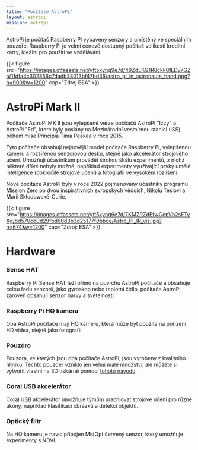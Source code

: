 ```yaml
---
title: "Počítače AstroPi"
layout: astropi
mission: astropi
---
```

AstroPi je počítač Raspberry Pi vybavený senzory a umístěný ve speciálním pouzdře. Raspberry Pi je velmi cenově dostupný počítač velikosti kreditní karty, ideální pro použití ve vzdělávání.

{{< figure src="https://images.ctfassets.net/yft5xyng9e7d/49ZdEKG1R8ckkUlLDy7GZa/11dfa4c302856c7dadb38013bf47bd36/astro_pi_in_astronauts_hand.png?h=900&w=1200" cap="Zdroj ESA" >}}

# AstroPi Mark II

Počítače AstroPi MK II jsou vylepšené verze počítačů AstroPi "Izzy" a AstroPi "Ed", které byly poslány na Mezinárodní vesmírnou stanici (ISS) během mise Principia Tima Peakea v roce 2015.

Tyto počítače obsahují nejnovější model počítače Raspberry Pi, vylepšenou kameru a rozšířenou senzorovou desku, stejně jako akcelerátor strojového učení. Umožňují účastníkům provádět širokou škálu experimentů, z nichž některé dříve nebyly možné, například experimenty využívající prvky umělé inteligence (pokročilé strojové učení) a fotografii ve vysokém rozlišení.

Nové počítače AstroPi byly v roce 2022 pojmenovány účastníky programu Mission Zero po dvou inspirativních evropských vědcích, Nikolu Teslovi a Marii Skłodowské-Curie.

{{< figure src="https://images.ctfassets.net/yft5xyng9e7d/7KMZRZdEfwCcpVh2sFTyXg/bd570cd0d29fbd60d3b3d25177f0bbce/Astro_PI_IR_vis.jpg?h=674&w=1200" cap="Zdroj: ESA" >}}

# Hardware

### Sense HAT
Raspberry Pi Sense HAT leží přímo na povrchu AstroPi počítače a obsahuje celou řadu senzorů, jako gyroskop nebo teplotní čidlo, počítače AstroPi zároveň obsahují senzor barvy a světelnosti.

### Raspberry Pi HQ kamera
Oba AstroPi počítače mají HQ kameru, která může být použita na pořízení HD videa, stejně jako fotografií.

### Pouzdro
Pouzdra, ve kterých jsou oba počítače AstroPi, jsou vyrobeny z kvalitního hliníku. Těchto pouzder vzniklo jen velmi malé množství, ale můžete si vytvořit vlastní na 3D tískárně pomocí [tohoto návodu](https://projects.raspberrypi.org/en/projects/astro-pi-flight-case-mk2).

### Coral USB akcelerátor
Coral USB akcelerátor umožňuje týmům urachlovat strojové učení pro různé úkony, například klasifikaci obrázků a detekci objektů.

### Optický filtr
Na HQ kameru je navíc připojen MidOpt červený senzor, který umožňuje experimenty s NDVI.